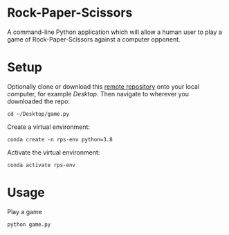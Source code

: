 # Rock-Paper-Scissors

A command-line Python application which will allow a human user to play a game of Rock-Paper-Scissors against a computer opponent.

# Setup

Optionally clone or download this [remote repository](https://github.com/gl2486/rock-paper-scissors-exercise) onto your local computer,  for example *Desktop*. Then navigate to wherever you downloaded the repo:

```
cd ~/Desktop/game.py
```

Create a virtual environment:

```
conda create -n rps-env python=3.8
```

Activate the virtual environment:

```
conda activate rps-env
```



# Usage

Play a game

```
python game.py
```